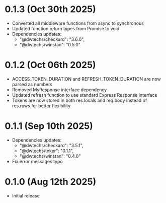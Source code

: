 # 0.1.3 (Oct 30th 2025)

  - Converted all middleware functions from async to synchronous
  - Updated function return types from Promise<void> to void
  - Dependencies updates:
    - "@dwtechs/checkard": "3.6.0",
    - "@dwtechs/winstan": "0.5.0"

# 0.1.2 (Oct 06th 2025)

  - ACCESS_TOKEN_DURATION and REFRESH_TOKEN_DURATION are now parsed as numbers
  - Removed MyResponse interface dependency
  - Updated refresh function to use standard Express Response interface
  - Tokens are now stored in both res.locals and req.body instead of res.rows for better flexibility

# 0.1.1 (Sep 10th 2025)

  - Dependencies updates:
    - "@dwtechs/checkard": "3.5.1",
    - "@dwtechs/toker": "0.1.1",
    - "@dwtechs/winstan": "0.4.0"
  - Fix error messages typo

# 0.1.0 (Aug 12th 2025)

  - Initial release
